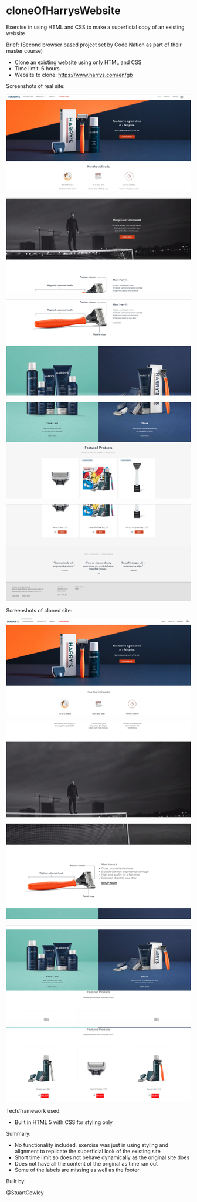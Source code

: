 # cloneOfHarrysWebsite
Exercise in using HTML and CSS to make a superficial copy of an existing website

Brief:
(Second browser based project set by Code Nation as part of their master course)
 - Clone an existing website using only HTML and CSS
 - Time limit: 6 hours
 - Website to clone: https://www.harrys.com/en/gb 

Screenshots of real site:

![Real site image](https://github.com/StuartCowley/cloneOfHarrysWebsite/blob/master/img/Screenshot%20Harrys%20real%20site.png)

![Real site image](https://github.com/StuartCowley/cloneOfHarrysWebsite/blob/master/img/Screenshot%20Harrys%20real%20site2.png)

![Real site image](https://github.com/StuartCowley/cloneOfHarrysWebsite/blob/master/img/Screenshot%20Harrys%20real%20site3.png)

![Real site image](https://github.com/StuartCowley/cloneOfHarrysWebsite/blob/master/img/Screenshot%20Harrys%20real%20site4.png)

![Real site image](https://github.com/StuartCowley/cloneOfHarrysWebsite/blob/master/img/Screenshot%20Harrys%20real%20site5.png)

Screenshots of cloned site:

![Real site image](https://github.com/StuartCowley/cloneOfHarrysWebsite/blob/master/img/Screenshot%20Harrys%20clone.png)

![Real site image](https://github.com/StuartCowley/cloneOfHarrysWebsite/blob/master/img/Screenshot%20Harrys%20clone2.png)

![Real site image](https://github.com/StuartCowley/cloneOfHarrysWebsite/blob/master/img/Screenshot%20Harrys%20clone3.png)

![Real site image](https://github.com/StuartCowley/cloneOfHarrysWebsite/blob/master/img/Screenshot%20Harrys%20clone4.png)

![Real site image](https://github.com/StuartCowley/cloneOfHarrysWebsite/blob/master/img/Screenshot%20Harrys%20clone5.png)


Tech/framework used:

 - Built in HTML 5 with CSS for styling only

Summary:

 - No functionality included, exercise was just in using styling and alignment to replicate the superficial look of the existing site
 - Short time limit so does not behave dynamically as the original site does
 - Does not have all the content of the original as time ran out
 - Some of the labels are missing as well as the footer



Built by:

@StuartCowley
